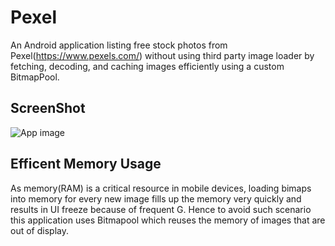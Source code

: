 Pexel
=====

An Android application listing free stock photos from Pexel(https://www.pexels.com/) without using third party image loader by
fetching, decoding, and caching images efficiently using a custom BitmapPool.

ScreenShot
--------
<img alt="App image" src="screenshots/scrolling.gif" >

Efficent Memory Usage
-----------------

As memory(RAM) is a critical resource in mobile devices, loading bimaps into memory for every new image fills up the memory very quickly and results in UI freeze because of frequent G. Hence to avoid such scenario this application uses Bitmapool which reuses the memory of images that are out of display.



